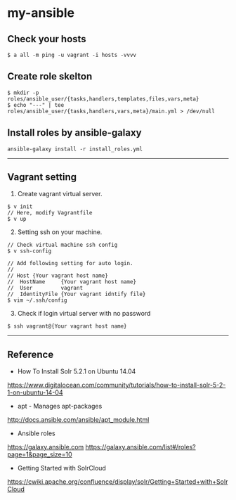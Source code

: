 # my-ansible 

## Check your hosts

```
$ a all -m ping -u vagrant -i hosts -vvvv 
```

## Create role skelton

```
$ mkdir -p roles/ansible_user/{tasks,handlers,templates,files,vars,meta}
$ echo "---" | tee roles/ansible_user/{tasks,handlers,vars,meta}/main.yml > /dev/null
```


## Install roles by ansible-galaxy

```
ansible-galaxy install -r install_roles.yml
```

---

## Vagrant setting

1. Create vagrant virtual server.

```
$ v init
// Here, modify Vagrantfile
$ v up
```

2. Setting ssh on your machine.

```
// Check virtual machine ssh config
$ v ssh-config

// Add following setting for auto login.
//
// Host {Your vagrant host name}
//  HostName     {Your vagrant host name}
//  User         vagrant
//  IdentityFile {Your vagrant idntify file}
$ vim ~/.ssh/config
```

3. Check if login virtual server with no password

```
$ ssh vagrant@{Your vagrant host name}
```

---

## Reference

- How To Install Solr 5.2.1 on Ubuntu 14.04

https://www.digitalocean.com/community/tutorials/how-to-install-solr-5-2-1-on-ubuntu-14-04

- apt - Manages apt-packages 

http://docs.ansible.com/ansible/apt_module.html

- Ansible roles

https://galaxy.ansible.com
https://galaxy.ansible.com/list#/roles?page=1&page_size=10

- Getting Started with SolrCloud

https://cwiki.apache.org/confluence/display/solr/Getting+Started+with+SolrCloud


